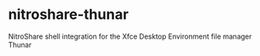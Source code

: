 # nitroshare-thunar
NitroShare shell integration for the Xfce Desktop Environment file manager Thunar
